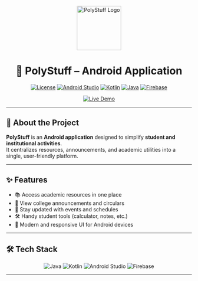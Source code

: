 <p align="center">
 <img src="app/src/main/res/drawable/polystuff.png" width="120" alt="PolyStuff Logo"/>
</p>

<h1 align="center">📱 PolyStuff – Android Application</h1>

<p align="center">
  <a href="LICENSE"><img src="https://img.shields.io/badge/License-MIT-blue" alt="License"></a>
  <a href="https://developer.android.com/studio"><img src="https://img.shields.io/badge/IDE-Android%20Studio-green?logo=android" alt="Android Studio"></a>
  <a href="https://kotlinlang.org/"><img src="https://img.shields.io/badge/Kotlin-1.9-purple?logo=kotlin" alt="Kotlin"></a>
  <a href="https://www.java.com/"><img src="https://img.shields.io/badge/Java-11-orange?logo=java" alt="Java"></a>
  <a href="https://firebase.google.com/"><img src="https://img.shields.io/badge/Backend-Firebase-yellow?logo=firebase" alt="Firebase"></a>
</p>

<p align="center">
  <a href="https://github.com/Skbonde05/PolyStuff" target="_blank">
    <img src="https://img.shields.io/badge/🌐 Live%20Demo-Check%20Now-brightgreen?style=for-the-badge" alt="Live Demo"/>
  </a>
</p>

---

## 📖 About the Project  

**PolyStuff** is an **Android application** designed to simplify **student and institutional activities**.  
It centralizes resources, announcements, and academic utilities into a single, user-friendly platform.  

---

## ✨ Features  

- 📚 Access academic resources in one place  
- 📰 View college announcements and circulars  
- 📅 Stay updated with events and schedules  
- 🛠️ Handy student tools (calculator, notes, etc.)  
- 📱 Modern and responsive UI for Android devices  

---

## 🛠 Tech Stack  

<p align="center">
  <img src="https://img.shields.io/badge/Java-11-orange?logo=java" alt="Java">
  <img src="https://img.shields.io/badge/Kotlin-1.9-purple?logo=kotlin" alt="Kotlin">
  <img src="https://img.shields.io/badge/Android%20Studio-IDE-green?logo=android" alt="Android Studio">
  <img src="https://img.shields.io/badge/Firebase-Backend-yellow?logo=firebase" alt="Firebase">
</p>

---
